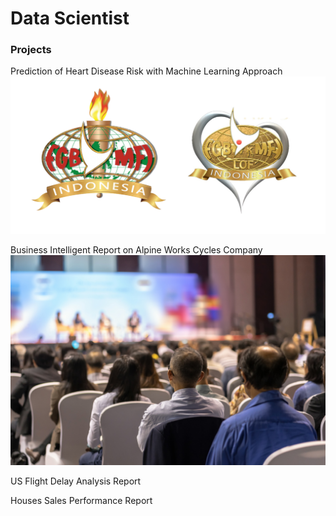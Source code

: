 # Data Scientist

### Projects
Prediction of Heart Disease Risk with Machine Learning Approach
![Project](/Assets/Screenshot%202023-10-20%20131018.png)

Business Intelligent Report on Alpine Works Cycles Company 
![project1](/Assets/Screenshot%202023-10-20%20162034.png)

US Flight Delay Analysis Report

Houses Sales Performance Report
